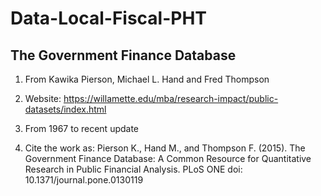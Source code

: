 # Data-Local-Fiscal-PHT

## The Government Finance Database
1. From Kawika Pierson, Michael L. Hand and Fred Thompson

2. Website: https://willamette.edu/mba/research-impact/public-datasets/index.html

3. From 1967 to recent update

4. Cite the work as: Pierson K., Hand M., and Thompson F. (2015). The Government Finance Database: A Common Resource for Quantitative Research in Public Financial Analysis. PLoS ONE doi: 10.1371/journal.pone.0130119
